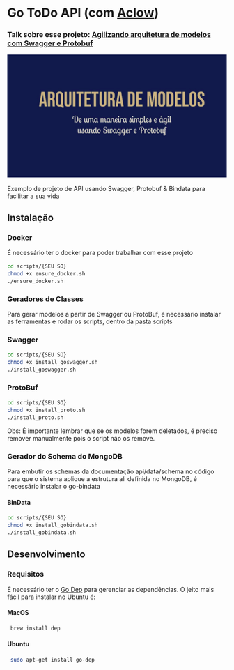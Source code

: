 # Go ToDo API (com [Aclow](https://github.com/AlexMarco7/aclow))

### Talk sobre esse projeto: [Agilizando arquitetura de modelos com Swagger e Protobuf](https://speakerdeck.com/guilhermesteves/agilizando-arquitetura-de-modelos-com-swagger-e-protobuf) 

<p align="center">
  <img src="./cover.png"/>
</p>

Exemplo de projeto de API usando Swagger, Protobuf & Bindata para facilitar a sua vida

## Instalação

### Docker

É necessário ter o docker para poder trabalhar com esse projeto

```sh
cd scripts/{SEU SO}
chmod +x ensure_docker.sh
./ensure_docker.sh
```

### Geradores de Classes

Para gerar modelos a partir de Swagger ou ProtoBuf, é necessário instalar as ferramentas e rodar os scripts, dentro da pasta scripts

### Swagger

```sh
cd scripts/{SEU SO}
chmod +x install_goswagger.sh
./install_goswagger.sh
```

### ProtoBuf

```sh
cd scripts/{SEU SO}
chmod +x install_proto.sh
./install_proto.sh
```

Obs: É importante lembrar que se os modelos forem deletados, é preciso remover manualmente pois o script não os remove.


### Gerador do Schema do MongoDB

Para embutir os schemas da documentação api/data/schema no código para que o sistema aplique a estrutura ali definida no MongoDB, é necessário instalar o go-bindata

#### BinData

```sh
cd scripts/{SEU SO}
chmod +x install_gobindata.sh
./install_gobindata.sh
```

## Desenvolvimento

### Requisitos

É necessário ter o [Go Dep](https://github.com/golang/dep) para gerenciar as dependências.
O jeito mais fácil para instalar no Ubuntu é:

#### MacOS
```sh
 brew install dep
```


#### Ubuntu
```sh
 sudo apt-get install go-dep
```
